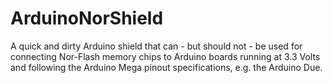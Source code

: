 # ArduinoNorShield

A quick and dirty Arduino shield that can - but should not - be used for connecting Nor-Flash memory chips to Arduino boards running at 3.3 Volts and following the Arduino Mega pinout specifications, e.g. the Arduino Due.
